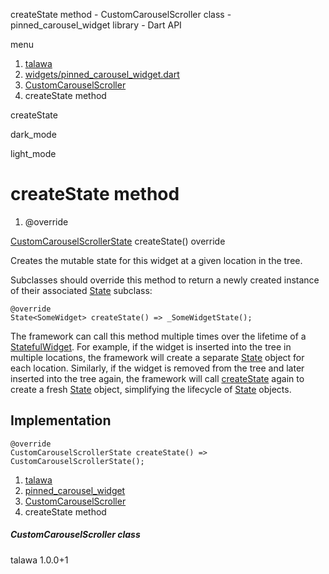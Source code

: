 




createState method - CustomCarouselScroller class - pinned\_carousel\_widget library - Dart API







menu

1. [talawa](../../index.html)
2. [widgets/pinned\_carousel\_widget.dart](../../widgets_pinned_carousel_widget/widgets_pinned_carousel_widget-library.html)
3. [CustomCarouselScroller](../../widgets_pinned_carousel_widget/CustomCarouselScroller-class.html)
4. createState method

createState


dark\_mode

light\_mode




# createState method


1. @override

[CustomCarouselScrollerState](../../widgets_pinned_carousel_widget/CustomCarouselScrollerState-class.html)
createState()
override

Creates the mutable state for this widget at a given location in the tree.

Subclasses should override this method to return a newly created
instance of their associated [State](https://api.flutter.dev/flutter/widgets/State-class.html) subclass:

```
@override
State<SomeWidget> createState() => _SomeWidgetState();

```

The framework can call this method multiple times over the lifetime of
a [StatefulWidget](https://api.flutter.dev/flutter/widgets/StatefulWidget-class.html). For example, if the widget is inserted into the tree
in multiple locations, the framework will create a separate [State](https://api.flutter.dev/flutter/widgets/State-class.html) object
for each location. Similarly, if the widget is removed from the tree and
later inserted into the tree again, the framework will call [createState](../../widgets_pinned_carousel_widget/CustomCarouselScroller/createState.html)
again to create a fresh [State](https://api.flutter.dev/flutter/widgets/State-class.html) object, simplifying the lifecycle of
[State](https://api.flutter.dev/flutter/widgets/State-class.html) objects.


## Implementation

```
@override
CustomCarouselScrollerState createState() => CustomCarouselScrollerState();
```

 


1. [talawa](../../index.html)
2. [pinned\_carousel\_widget](../../widgets_pinned_carousel_widget/widgets_pinned_carousel_widget-library.html)
3. [CustomCarouselScroller](../../widgets_pinned_carousel_widget/CustomCarouselScroller-class.html)
4. createState method

##### CustomCarouselScroller class





talawa
1.0.0+1






